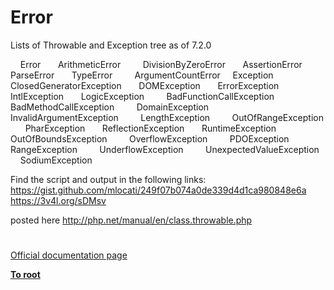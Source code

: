# Error





Lists of Throwable and Exception tree as of 7.2.0

&#xA0; &#xA0; Error
&#xA0; &#xA0; &#xA0; ArithmeticError
&#xA0; &#xA0; &#xA0; &#xA0; DivisionByZeroError
&#xA0; &#xA0; &#xA0; AssertionError
&#xA0; &#xA0; &#xA0; ParseError
&#xA0; &#xA0; &#xA0; TypeError
&#xA0; &#xA0; &#xA0; &#xA0; ArgumentCountError
&#xA0; &#xA0; Exception
&#xA0; &#xA0; &#xA0; ClosedGeneratorException
&#xA0; &#xA0; &#xA0; DOMException
&#xA0; &#xA0; &#xA0; ErrorException
&#xA0; &#xA0; &#xA0; IntlException
&#xA0; &#xA0; &#xA0; LogicException
&#xA0; &#xA0; &#xA0; &#xA0; BadFunctionCallException
&#xA0; &#xA0; &#xA0; &#xA0; &#xA0; BadMethodCallException
&#xA0; &#xA0; &#xA0; &#xA0; DomainException
&#xA0; &#xA0; &#xA0; &#xA0; InvalidArgumentException
&#xA0; &#xA0; &#xA0; &#xA0; LengthException
&#xA0; &#xA0; &#xA0; &#xA0; OutOfRangeException
&#xA0; &#xA0; &#xA0; PharException
&#xA0; &#xA0; &#xA0; ReflectionException
&#xA0; &#xA0; &#xA0; RuntimeException
&#xA0; &#xA0; &#xA0; &#xA0; OutOfBoundsException
&#xA0; &#xA0; &#xA0; &#xA0; OverflowException
&#xA0; &#xA0; &#xA0; &#xA0; PDOException
&#xA0; &#xA0; &#xA0; &#xA0; RangeException
&#xA0; &#xA0; &#xA0; &#xA0; UnderflowException
&#xA0; &#xA0; &#xA0; &#xA0; UnexpectedValueException
&#xA0; &#xA0; &#xA0; SodiumException 

Find the script and output in the following links:
https://gist.github.com/mlocati/249f07b074a0de339d4d1ca980848e6a
https://3v4l.org/sDMsv

posted here http://php.net/manual/en/class.throwable.php

  

#

[Official documentation page](https://www.php.net/manual/en/class.error.php)

**[To root](/README.md)**